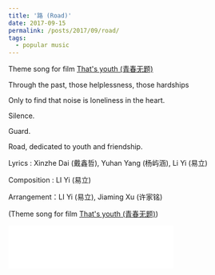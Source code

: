 ```yaml
---
title: '路 (Road)'
date: 2017-09-15
permalink: /posts/2017/09/road/
tags:
  - popular music
---
```


Theme song for film [That's youth (青春无题)](https://www.bilibili.com/video/BV1ft411F7cu/?spm_id_from=333.337.search-card.all.click&vd_source=51be4c354f3608cfb423859119cdf20f)

Through the past, those helplessness, those hardships

Only to find that noise is loneliness in the heart.

Silence.

Guard.

Road, dedicated to youth and friendship.

Lyrics : Xinzhe Dai (戴鑫哲),  Yuhan Yang (杨屿涵), Li Yi (易立)

Composition : LI Yi (易立)

Arrangement：LI Yi (易立), Jiaming Xu (许家铭)

(Theme song for film [That's youth (青春无题)](https://www.bilibili.com/video/BV1ft411F7cu/?spm_id_from=333.337.search-card.all.click&vd_source=51be4c354f3608cfb423859119cdf20f))

<iframe frameborder="no" border="0" marginwidth="0" marginheight="0" width=330 height=86 src="//music.163.com/outchain/player?type=2&id=506276047&auto=1&height=66"></iframe>
